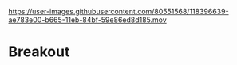 
https://user-images.githubusercontent.com/80551568/118396639-ae783e00-b665-11eb-84bf-59e86ed8d185.mov

# Breakout
